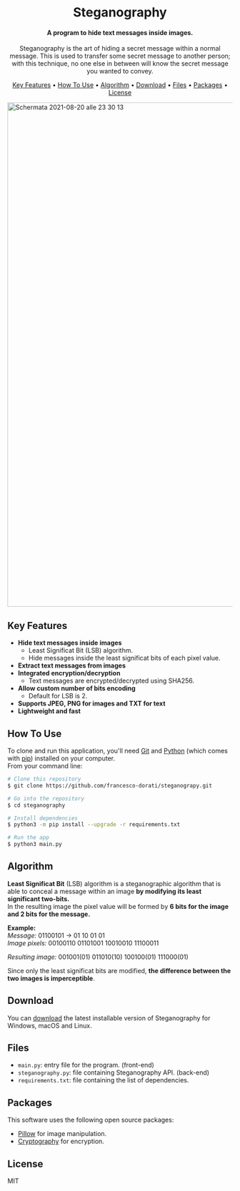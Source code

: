 
<h1 align="center">
  Steganography
  <br>
</h1>

<h4 align="center">A program to hide text messages inside images.</h4>

<p align="center">Steganography is the art of hiding a secret message within a normal message. This is used to transfer some secret message to another person; with this technique, no one else in between will know the secret message you wanted to convey.</p>

<p align="center">
  <a href="#key-features">Key Features</a> •
  <a href="#how-to-use">How To Use</a> •
  <a href="#algorithm">Algorithm</a> •
  <a href="#download">Download</a> •
  <a href="#files">Files</a> •
  <a href="#packages">Packages</a> •
  <a href="#license">License</a>
</p>

<img width="1130" alt="Schermata 2021-08-20 alle 23 30 13" src="https://user-images.githubusercontent.com/36961170/130329613-309cb960-f23b-4513-a2f0-b100e599bf77.png">


## Key Features

* **Hide text messages inside images**
  - Least Significat Bit (LSB) algorithm.
  - Hide messages inside the least significat bits of each pixel value.
* **Extract text messages from images**
* **Integrated encryption/decryption**
  - Text messages are encrypted/decrypted using SHA256.
* **Allow custom number of bits encoding**  
  - Default for LSB is 2.
* **Supports JPEG, PNG for images and TXT for text**
* **Lightweight and fast**


## How To Use

To clone and run this application, you'll need [Git](https://git-scm.com) and [Python](https://www.python.org/downloads/) (which comes with [pip](https://pypi.org/project/pip/)) installed on your computer.  
From your command line:

```bash
# Clone this repository
$ git clone https://github.com/francesco-dorati/steganograpy.git

# Go into the repository
$ cd steganography

# Install dependencies
$ python3 -m pip install --upgrade -r requirements.txt

# Run the app
$ python3 main.py
```

## Algorithm
**Least Significat Bit** (LSB) algorithm is a steganographic algorithm that is able to conceal a message within an image **by modifying its least significant two-bits.**  
In the resulting image the pixel value will be formed by **6 bits for the image and 2 bits for the message.**

**Example:**  
*Message:* 01100101 -> 01 10 01 01  
*Image pixels:* 00100110 01101001 10010010 11100011

*Resulting image:* 001001(01) 011010(10) 100100(01) 111000(01)

Since only the least significat bits are modified, **the difference between the two images is imperceptible**.

## Download

You can [download](https://github.com/francesco-dorati/steganograpy/releases/tag/v2.0) the latest installable version of Steganography for Windows, macOS and Linux.

## Files
* `main.py`: entry file for the program. (front-end)
* `steganography.py`: file containing Steganography API. (back-end)
* `requirements.txt`: file containing the list of dependencies.

## Packages
This software uses the following open source packages:
* [Pillow](https://python-pillow.org/) for image manipulation.
* [Cryptography](https://pypi.org/project/cryptography/) for encryption.

## License

MIT
